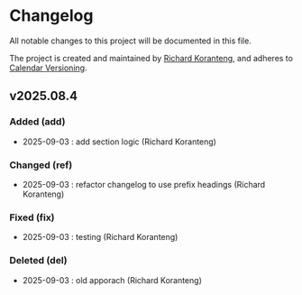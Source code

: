 # Changelog
All notable changes to this project will be documented in this file.

The project is created and maintained by [Richard Koranteng](https://rkkoranteng.com), and adheres to [Calendar Versioning](https://calver.org/).

## v2025.08.4
### Added (add)
- 2025-09-03 : add section logic (Richard Koranteng)

### Changed (ref)
- 2025-09-03 : refactor changelog to use prefix headings (Richard Koranteng)

### Fixed (fix)
- 2025-09-03 : testing (Richard Koranteng)

### Deleted (del)
- 2025-09-03 : old apporach (Richard Koranteng)

